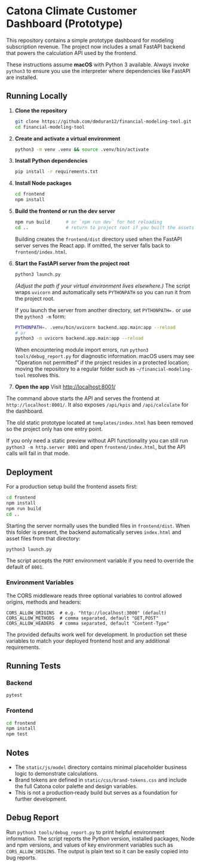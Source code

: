 # Catona Climate Customer Dashboard (Prototype)

This repository contains a simple prototype dashboard for modeling subscription revenue. The project now includes a small FastAPI backend that powers the calculation API used by the frontend.

These instructions assume **macOS** with Python 3 available. Always invoke
`python3` to ensure you use the interpreter where dependencies like FastAPI are
installed.

## Running Locally

1. **Clone the repository**
   ```bash
   git clone https://github.com/dmduran12/financial-modeling-tool.git
   cd financial-modeling-tool
   ```
2. **Create and activate a virtual environment**
   ```bash
   python3 -m venv .venv && source .venv/bin/activate
   ```
3. **Install Python dependencies**
   ```bash
   pip install -r requirements.txt
   ```
4. **Install Node packages**
   ```bash
   cd frontend
   npm install
   ```
5. **Build the frontend or run the dev server**
   ```bash
   npm run build      # or `npm run dev` for hot reloading
   cd ..              # return to project root if you built the assets
   ```
   Building creates the `frontend/dist` directory used when the FastAPI server
   serves the React app. If omitted, the server falls back to `frontend/index.html`.
6. **Start the FastAPI server from the project root**
   ```bash
   python3 launch.py
   ```
   *(Adjust the path if your virtual environment lives elsewhere.)* The script wraps `uvicorn` and automatically sets `PYTHONPATH` so you can run it from the project root.

   If you launch the server from another directory, set `PYTHONPATH=.` or use
   the `python3 -m` form:
   ```bash
   PYTHONPATH=. .venv/bin/uvicorn backend.app.main:app --reload
   # or
   python3 -m uvicorn backend.app.main:app --reload
   ```
   When encountering module import errors, run `python3 tools/debug_report.py`
   for diagnostic information. macOS users may see "Operation not permitted" if
   the project resides in a protected location; moving the repository to a
   regular folder such as `~/financial-modeling-tool` resolves this.
7. **Open the app**
   Visit [http://localhost:8001/](http://localhost:8001/)

The command above starts the API and serves the frontend at `http://localhost:8001/`. It also exposes `/api/kpis` and `/api/calculate` for the dashboard.

The old static prototype located at `templates/index.html` has been removed so the project only has one entry point.

If you only need a static preview without API functionality you can still run
`python3 -m http.server 8001` and open `frontend/index.html`, but the API calls
will fail in that mode.

## Deployment

For a production setup build the frontend assets first:

```bash
cd frontend
npm install
npm run build
cd ..
```

Starting the server normally uses the bundled files in `frontend/dist`. When this folder is present, the backend automatically serves `index.html` and asset files from that directory:

```bash
python3 launch.py
```
The script accepts the `PORT` environment variable if you need to override the default of `8001`.


### Environment Variables

The CORS middleware reads three optional variables to control allowed origins,
methods and headers:

```
CORS_ALLOW_ORIGINS  # e.g. "http://localhost:3000" (default)
CORS_ALLOW_METHODS  # comma separated, default "GET,POST"
CORS_ALLOW_HEADERS  # comma separated, default "Content-Type"
```

The provided defaults work well for development. In production set these
variables to match your deployed frontend host and any additional requirements.

## Running Tests

### Backend

```bash
pytest
```

### Frontend

```bash
cd frontend
npm install
npm test
```

## Notes

- The `static/js/model` directory contains minimal placeholder business logic to demonstrate calculations.
- Brand tokens are defined in `static/css/brand-tokens.css` and include the full Catona color palette and design variables.
- This is not a production‑ready build but serves as a foundation for further development.

## Debug Report

Run `python3 tools/debug_report.py` to print helpful environment information. The script reports the Python version, installed packages, Node and npm versions, and values of key environment variables such as `CORS_ALLOW_ORIGINS`. The output is plain text so it can be easily copied into bug reports.

